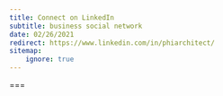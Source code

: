 ```yaml
---
title: Connect on LinkedIn
subtitle: business social network
date: 02/26/2021
redirect: https://www.linkedin.com/in/phiarchitect/
sitemap:
    ignore: true
---
```




===


